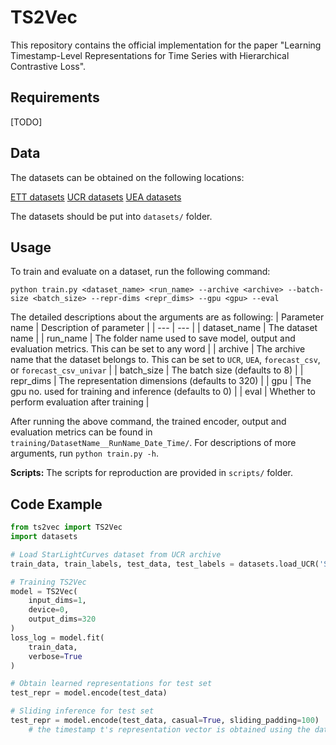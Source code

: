 # TS2Vec

This repository contains the official implementation for the paper "Learning Timestamp-Level Representations for Time Series with Hierarchical Contrastive Loss".


## Requirements

[TODO]


## Data

The datasets can be obtained on the following locations:

[ETT datasets](https://github.com/zhouhaoyi/ETDataset)
[UCR datasets](https://www.cs.ucr.edu/~eamonn/time_series_data_2018)
[UEA datasets](http://www.timeseriesclassification.com)

The datasets should be put into `datasets/` folder.


## Usage

To train and evaluate on a dataset, run the following command:

```train & evaluate
python train.py <dataset_name> <run_name> --archive <archive> --batch-size <batch_size> --repr-dims <repr_dims> --gpu <gpu> --eval
```
The detailed descriptions about the arguments are as following:
| Parameter name | Description of parameter |
| --- | --- |
| dataset_name | The dataset name |
| run_name | The folder name used to save model, output and evaluation metrics. This can be set to any word |
| archive | The archive name that the dataset belongs to. This can be set to `UCR`, `UEA`, `forecast_csv`, or `forecast_csv_univar` |
| batch_size | The batch size (defaults to 8) |
| repr_dims | The representation dimensions (defaults to 320) |
| gpu | The gpu no. used for training and inference (defaults to 0) |
| eval | Whether to perform evaluation after training |

After running the above command, the trained encoder, output and evaluation metrics can be found in `training/DatasetName__RunName_Date_Time/`. For descriptions of more arguments, run `python train.py -h`.

**Scripts:** The scripts for reproduction are provided in `scripts/` folder.


## Code Example

```python
from ts2vec import TS2Vec
import datasets

# Load StarLightCurves dataset from UCR archive
train_data, train_labels, test_data, test_labels = datasets.load_UCR('StarLightCurves')

# Training TS2Vec
model = TS2Vec(
    input_dims=1,
    device=0,
    output_dims=320
)
loss_log = model.fit(
    train_data,
    verbose=True
)

# Obtain learned representations for test set
test_repr = model.encode(test_data)

# Sliding inference for test set
test_repr = model.encode(test_data, casual=True, sliding_padding=100)
    # the timestamp t's representation vector is obtained using the data located in [t-99, t]
```
